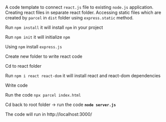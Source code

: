 A code template to connect `react.js` file to existing `node.js` application. Creating react files in separate react folder. 
Accessing static files which are created by `parcel` in `dist` folder using `express.static` method.

Run `npm install` it will install `npm` in your project

Run `npm init` it will initialize `npm`

Using `npm` install `express.js`

Create new folder to write react code

Cd to react folder

Run `npm i react react-dom` it will install react and react-dom dependencies

Write code

Run the code `npx parcel index.html`

Cd back to root folder -> run the code **`node server.js`**

The code will run in http://localhost:3000/
